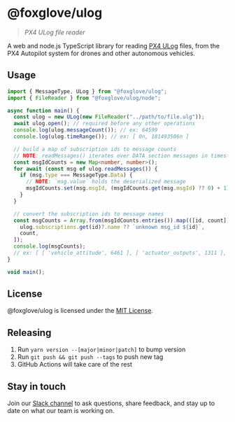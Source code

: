 # @foxglove/ulog

> _PX4 ULog file reader_

A web and node.js TypeScript library for reading [PX4 ULog](https://docs.px4.io/master/en/dev_log/ulog_file_format.html) files, from the PX4 Autopilot system for drones and other autonomous vehicles.

## Usage

```typescript
import { MessageType, ULog } from "@foxglove/ulog";
import { FileReader } from "@foxglove/ulog/node";

async function main() {
  const ulog = new ULog(new FileReader("../path/to/file.ulg"));
  await ulog.open(); // required before any other operations
  console.log(ulog.messageCount()); // ex: 64599
  console.log(ulog.timeRange()); // ex: [ 0n, 181493506n ]

  // build a map of subscription ids to message counts
  // NOTE: readMessages() iterates over DATA section messages in timestamp order
  const msgIdCounts = new Map<number, number>();
  for await (const msg of ulog.readMessages()) {
    if (msg.type === MessageType.Data) {
      // NOTE: `msg.value` holds the deserialized message
      msgIdCounts.set(msg.msgId, (msgIdCounts.get(msg.msgId) ?? 0) + 1);
    }
  }

  // convert the subscription ids to message names
  const msgCounts = Array.from(msgIdCounts.entries()).map(([id, count]) => [
    ulog.subscriptions.get(id)?.name ?? `unknown msg_id ${id}`,
    count,
  ]);
  console.log(msgCounts);
  // ex: [ [ 'vehicle_attitude', 6461 ], [ 'actuator_outputs', 1311 ], ... ]
}

void main();
```

## License

@foxglove/ulog is licensed under the [MIT License](https://opensource.org/licenses/MIT).

## Releasing

1. Run `yarn version --[major|minor|patch]` to bump version
2. Run `git push && git push --tags` to push new tag
3. GitHub Actions will take care of the rest

## Stay in touch

Join our [Slack channel](https://foxglove.dev/slack) to ask questions, share feedback, and stay up to date on what our team is working on.
